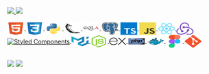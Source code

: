 <div>
  <a href="https://github.com/PauloHenriqueMagno">
  <img height="200px" src="https://github-readme-stats.vercel.app/api?username=PauloHenriqueMagno&show_icons=true&include_all_commits=true&count_private=true">
  <img height="200px" src="https://github-readme-stats.vercel.app/api/top-langs/?username=PauloHenriqueMagno&layout=compact&langs_count=9">
</div>
<br />
<div >
  <img align="center" alt="HTML" height="30" width="40" src="https://raw.githubusercontent.com/PauloHenriqueMagno/images/main/languages/svg/html.svg">
  <img align="center" alt="CSS" height="30" width="40" src="https://raw.githubusercontent.com/PauloHenriqueMagno/images/main/languages/svg/css.svg">
  <img align="center" alt="Python" height="30" width="40" src="https://raw.githubusercontent.com/PauloHenriqueMagno/images/main/languages/svg/python.svg">
  <img align="center" alt="Flask" height="30" width="40" src="https://raw.githubusercontent.com/PauloHenriqueMagno/images/main/languages/svg/flask.svg">
  <img align="center" alt="SQLAlchemy" height="30" width="40" src="https://raw.githubusercontent.com/PauloHenriqueMagno/images/main/languages/svg/sqlalchemy.svg">
  <img align="center" alt="PostgreSQL" height="30" width="40" src="https://raw.githubusercontent.com/PauloHenriqueMagno/images/main/languages/svg/postgresql.svg">
  <img align="center" alt="Ts" height="30" width="40" src="https://raw.githubusercontent.com/PauloHenriqueMagno/images/main/languages/svg/typescript.svg">
  <img align="center" alt="Js" height="30" width="40" src="https://raw.githubusercontent.com/PauloHenriqueMagno/images/main/languages/svg/javascript.svg">
  <img align="center" alt="React" height="30" width="40" src="https://raw.githubusercontent.com/PauloHenriqueMagno/images/main/languages/svg/react.svg">
  <img align="center" alt="Redux" height="30" width="40" src="https://raw.githubusercontent.com/PauloHenriqueMagno/images/main/languages/svg/redux.svg">
  <img align="center" alt="Styled Components" height="30" width="40" src="https://raw.githubusercontent.com/styled-components/brand/master/styled-components.png">
  <img align="center" alt="Material ui" height="30" width="40" src="https://raw.githubusercontent.com/devicons/devicon/master/icons/materialui/materialui-original.svg">
  <img align="center" alt="NodeJS" height="30" width="40" src="https://raw.githubusercontent.com/PauloHenriqueMagno/images/main/languages/svg/node.svg">
  <img align="center" alt="ExpressJS" height="30" width="40" src="https://raw.githubusercontent.com/PauloHenriqueMagno/images/main/languages/svg/express.svg">
  <img align="center" alt="PHP" height="30" width="40" src="https://raw.githubusercontent.com/PauloHenriqueMagno/images/main/languages/svg/php.svg">
  <img align="center" alt="Docker" height="30" width="40" src="https://raw.githubusercontent.com/PauloHenriqueMagno/images/main/languages/svg/docker.svg">
  <img align="center" alt="Figma" height="30" width="40" src="https://raw.githubusercontent.com/PauloHenriqueMagno/images/main/languages/svg/figma.svg">
  <img align="center" alt="Git" height="30" width="40" src="https://raw.githubusercontent.com/PauloHenriqueMagno/images/main/languages/svg/git.svg">
</div>
  
  ##
 
<div> 
  <a href = "mailto:paulohm2309@outlook.com"><img src="https://img.shields.io/badge/-Gmail-%23333?style=for-the-badge&logo=gmail&logoColor=white" target="_blank"></a>
  <a href="https://www.linkedin.com/in/paulohenriquemagno/" target="_blank"><img src="https://img.shields.io/badge/-LinkedIn-%230077B5?style=for-the-badge&logo=linkedin&logoColor=white" target="_blank"></a>
</div>
